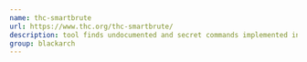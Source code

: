 ```yaml
---
name: thc-smartbrute
url: https://www.thc.org/thc-smartbrute/
description: tool finds undocumented and secret commands implemented in a smartcard. URL : https://www.thc.org/thc-smartbrute/ Groups : blackarch blackarch-cracker blackarch-scanner
group: blackarch
---
```

